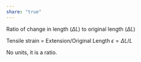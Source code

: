 ```yaml
---
share: "true"
---
```


Ratio of change in length ($\Delta L$) to original length ($\Delta L$)

Tensile strain = Extension/Original Length
$\epsilon = \Delta L/L$

No units, it is a ratio.
